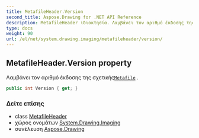 ```yaml
---
title: MetafileHeader.Version
second_title: Aspose.Drawing for .NET API Reference
description: MetafileHeader ιδιοκτησία. Λαμβάνει τον αριθμό έκδοσης της σχετικήςMetafile .
type: docs
weight: 90
url: /el/net/system.drawing.imaging/metafileheader/version/
---
```

## MetafileHeader.Version property

Λαμβάνει τον αριθμό έκδοσης της σχετικής[`Metafile`](../../metafile/) .

```csharp
public int Version { get; }
```

### Δείτε επίσης

* class [MetafileHeader](../)
* χώρος ονομάτων [System.Drawing.Imaging](../../metafileheader/)
* συνέλευση [Aspose.Drawing](../../../)


